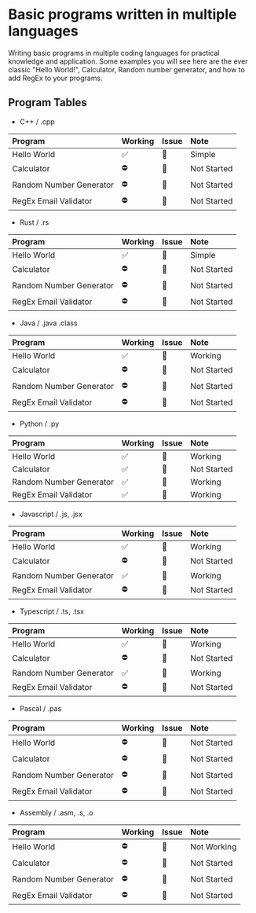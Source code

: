 # Basic programs written in multiple languages

Writing basic programs in multiple coding languages for practical knowledge and application. Some examples you will see here are the ever classic "Hello World!", Calculator, Random number generator, and how to add RegEx to your programs.

## Program Tables

- C++ / .cpp

| Program                 | Working | Issue | Note        |
| :---------------------- | :------ | :---- | :---------- |
| Hello World             | ✅      | 🔕    | Simple      |
| Calculator              | ⛔      | 🔔    | Not Started |
| Random Number Generator | ⛔      | 🔔    | Not Started |
| RegEx Email Validator   | ⛔      | 🔔    | Not Started |

- Rust / .rs

| Program                 | Working | Issue | Note        |
| :---------------------- | :------ | :---- | :---------- |
| Hello World             | ✅      | 🔕    | Simple      |
| Calculator              | ⛔      | 🔔    | Not Started |
| Random Number Generator | ⛔      | 🔔    | Not Started |
| RegEx Email Validator   | ⛔      | 🔔    | Not Started |

- Java / .java .class

| Program                 | Working | Issue | Note        |
| :---------------------- | :------ | :---- | :---------- |
| Hello World             | ✅      | 🔕    | Working     |
| Calculator              | ⛔      | 🔔    | Not Started |
| Random Number Generator | ⛔      | 🔔    | Not Started |
| RegEx Email Validator   | ⛔      | 🔔    | Not Started |

- Python / .py

| Program                 | Working | Issue | Note        |
| :---------------------- | :------ | :---- | :---------- |
| Hello World             | ✅      | 🔕    | Working     |
| Calculator              | ✅      | 🔕    | Not Started |
| Random Number Generator | ✅      | 🔕    | Working     |
| RegEx Email Validator   | ✅      | 🔕    | Working     |

- Javascript / .js, .jsx

| Program                 | Working | Issue | Note        |
| :---------------------- | :------ | :---- | :---------- |
| Hello World             | ✅      | 🔕    | Working     |
| Calculator              | ⛔      | 🔔    | Not Started |
| Random Number Generator | ✅      | 🔕    | Working     |
| RegEx Email Validator   | ⛔      | 🔔    | Not Started |

- Typescript / .ts, .tsx

| Program                 | Working | Issue | Note        |
| :---------------------- | :------ | :---- | :---------- |
| Hello World             | ✅      | 🔕    | Working     |
| Calculator              | ⛔      | 🔔    | Not Started |
| Random Number Generator | ✅      | 🔕    | Working     |
| RegEx Email Validator   | ⛔      | 🔔    | Not Started |

- Pascal / .pas

| Program                 | Working | Issue | Note        |
| :---------------------- | :------ | :---- | :---------- |
| Hello World             | ⛔      | 🔔    | Not Started |
| Calculator              | ⛔      | 🔔    | Not Started |
| Random Number Generator | ⛔      | 🔔    | Not Started |
| RegEx Email Validator   | ⛔      | 🔔    | Not Started |

- Assembly / .asm, .s, .o

| Program                 | Working | Issue | Note        |
| :---------------------- | :------ | :---- | :---------- |
| Hello World             | ⛔      | 🔔    | Not Working |
| Calculator              | ⛔      | 🔔    | Not Started |
| Random Number Generator | ⛔      | 🔔    | Not Started |
| RegEx Email Validator   | ⛔      | 🔔    | Not Started |
